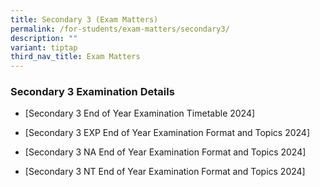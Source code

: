 ```yaml
---
title: Secondary 3 (Exam Matters)
permalink: /for-students/exam-matters/secondary3/
description: ""
variant: tiptap
third_nav_title: Exam Matters
---
```

<h3>Secondary 3 Examination Details</h3>
<ul data-tight="true" class="tight">
<li>
<p>[Secondary 3 End of Year Examination Timetable 2024]</p>
</li>
<li>
<p>[Secondary 3 EXP End of Year Examination Format and Topics 2024]</p>
</li>
<li>
<p>[Secondary 3 NA End of Year Examination Format and Topics 2024]</p>
</li>
<li>
<p>[Secondary 3 NT End of Year Examination Format and Topics 2024]</p>
</li>
</ul>
<p></p>